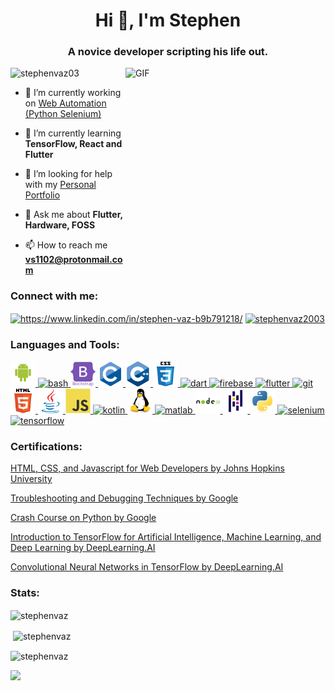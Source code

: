 <h1 align="center">Hi 👋, I'm Stephen</h1>
<h3 align="center">A novice developer scripting his life out.</h3>

<img align="right" alt="GIF" src="https://media3.giphy.com/media/ksE9feSa2b4V2GYwY4/giphy.gif?cid=790b7611un4ipkip0bae9bcqmepyds1pg80d9afane4xgn57&rid=giphy.gif&ct=ts" width="320" height="320" />


<p align="left"> <img src="https://komarev.com/ghpvc/?username=stephenvaz03&label=Profile%20views&color=brightgreen&style=flat" alt="stephenvaz03" /> </p>


- 🔭 I’m currently working on [Web Automation (Python Selenium)](https://github.com/stephenvaz03/MyPy)

- 🌱 I’m currently learning **TensorFlow, React and Flutter**

- 🤝 I’m looking for help with my [Personal Portfolio](https://stephenvaz.github.io/)

- 💬 Ask me about **Flutter, Hardware, FOSS**

- 📫 How to reach me **vs1102@protonmail.com**


<h3 align="left">Connect with me:</h3>
<p align="left">
<a href="https://linkedin.com/in/https://www.linkedin.com/in/stephen-vaz-b9b791218/" target="blank"><img align="center" src="https://raw.githubusercontent.com/rahuldkjain/github-profile-readme-generator/master/src/images/icons/Social/linked-in-alt.svg" alt="https://www.linkedin.com/in/stephen-vaz-b9b791218/" height="30" width="40" /></a>
<a href="https://www.hackerrank.com/stephenvaz2003" target="blank"><img align="center" src="https://raw.githubusercontent.com/rahuldkjain/github-profile-readme-generator/master/src/images/icons/Social/hackerrank.svg" alt="stephenvaz2003" height="30" width="40" /></a>
</p>



<h3 align="left">Languages and Tools:</h3>
<p align="left"> <a href="https://developer.android.com" target="_blank" rel="noreferrer"> <img src="https://raw.githubusercontent.com/devicons/devicon/master/icons/android/android-original-wordmark.svg" alt="android" width="40" height="40"/> </a> <a href="https://www.gnu.org/software/bash/" target="_blank" rel="noreferrer"> <img src="https://www.vectorlogo.zone/logos/gnu_bash/gnu_bash-icon.svg" alt="bash" width="40" height="40"/> </a> <a href="https://getbootstrap.com" target="_blank" rel="noreferrer"> <img src="https://raw.githubusercontent.com/devicons/devicon/master/icons/bootstrap/bootstrap-plain-wordmark.svg" alt="bootstrap" width="40" height="40"/> </a> <a href="https://www.cprogramming.com/" target="_blank" rel="noreferrer"> <img src="https://raw.githubusercontent.com/devicons/devicon/master/icons/c/c-original.svg" alt="c" width="40" height="40"/> </a> <a href="https://www.w3schools.com/cpp/" target="_blank" rel="noreferrer"> <img src="https://raw.githubusercontent.com/devicons/devicon/master/icons/cplusplus/cplusplus-original.svg" alt="cplusplus" width="40" height="40"/> </a> <a href="https://www.w3schools.com/css/" target="_blank" rel="noreferrer"> <img src="https://raw.githubusercontent.com/devicons/devicon/master/icons/css3/css3-original-wordmark.svg" alt="css3" width="40" height="40"/> </a> <a href="https://dart.dev" target="_blank" rel="noreferrer"> <img src="https://www.vectorlogo.zone/logos/dartlang/dartlang-icon.svg" alt="dart" width="40" height="40"/> </a> <a href="https://firebase.google.com/" target="_blank" rel="noreferrer"> <img src="https://www.vectorlogo.zone/logos/firebase/firebase-icon.svg" alt="firebase" width="40" height="40"/> </a> <a href="https://flutter.dev" target="_blank" rel="noreferrer"> <img src="https://www.vectorlogo.zone/logos/flutterio/flutterio-icon.svg" alt="flutter" width="40" height="40"/> </a> <a href="https://git-scm.com/" target="_blank" rel="noreferrer"> <img src="https://www.vectorlogo.zone/logos/git-scm/git-scm-icon.svg" alt="git" width="40" height="40"/> </a> <a href="https://www.w3.org/html/" target="_blank" rel="noreferrer"> <img src="https://raw.githubusercontent.com/devicons/devicon/master/icons/html5/html5-original-wordmark.svg" alt="html5" width="40" height="40"/> </a> <a href="https://www.java.com" target="_blank" rel="noreferrer"> <img src="https://raw.githubusercontent.com/devicons/devicon/master/icons/java/java-original.svg" alt="java" width="40" height="40"/> </a> <a href="https://developer.mozilla.org/en-US/docs/Web/JavaScript" target="_blank" rel="noreferrer"> <img src="https://raw.githubusercontent.com/devicons/devicon/master/icons/javascript/javascript-original.svg" alt="javascript" width="40" height="40"/> </a> <a href="https://kotlinlang.org" target="_blank" rel="noreferrer"> <img src="https://www.vectorlogo.zone/logos/kotlinlang/kotlinlang-icon.svg" alt="kotlin" width="40" height="40"/> </a> <a href="https://www.linux.org/" target="_blank" rel="noreferrer"> <img src="https://raw.githubusercontent.com/devicons/devicon/master/icons/linux/linux-original.svg" alt="linux" width="40" height="40"/> </a> <a href="https://www.mathworks.com/" target="_blank" rel="noreferrer"> <img src="https://upload.wikimedia.org/wikipedia/commons/2/21/Matlab_Logo.png" alt="matlab" width="40" height="40"/> </a> <a href="https://nodejs.org" target="_blank" rel="noreferrer"> <img src="https://raw.githubusercontent.com/devicons/devicon/master/icons/nodejs/nodejs-original-wordmark.svg" alt="nodejs" width="40" height="40"/> </a> <a href="https://pandas.pydata.org/" target="_blank" rel="noreferrer"> <img src="https://raw.githubusercontent.com/devicons/devicon/2ae2a900d2f041da66e950e4d48052658d850630/icons/pandas/pandas-original.svg" alt="pandas" width="40" height="40"/> </a> <a href="https://www.python.org" target="_blank" rel="noreferrer"> <img src="https://raw.githubusercontent.com/devicons/devicon/master/icons/python/python-original.svg" alt="python" width="40" height="40"/> </a> <a href="https://www.selenium.dev" target="_blank" rel="noreferrer"> <img src="https://raw.githubusercontent.com/detain/svg-logos/780f25886640cef088af994181646db2f6b1a3f8/svg/selenium-logo.svg" alt="selenium" width="40" height="40"/> </a> <a href="https://www.tensorflow.org" target="_blank" rel="noreferrer"> <img src="https://www.vectorlogo.zone/logos/tensorflow/tensorflow-icon.svg" alt="tensorflow" width="40" height="40"/> </a> </p>

<h3 align="left">Certifications:</h3>
<p align="left"><a href="https://coursera.org/share/3db32d674e7639352d578392f8ad2f69">HTML, CSS, and Javascript for Web Developers by Johns Hopkins University</a></p>
<p align="left"><a href="https://coursera.org/share/6a8361b876df3d6908540373eb4d33df">Troubleshooting and Debugging Techniques by Google</a></p>
<p align="left"><a href="https://www.coursera.org/account/accomplishments/certificate/9AH4GAJ7BLGZ">Crash Course on Python
 by Google</a></p>
<p align="left"><a href="https://www.coursera.org/account/accomplishments/certificate/8XJGCUGW8N48">Introduction to TensorFlow for Artificial Intelligence, Machine Learning, and Deep Learning
 by DeepLearning.AI</a></p>
<p align="left"><a href="https://www.coursera.org/account/accomplishments/certificate/TERZRXMQFH4X">Convolutional Neural Networks in TensorFlow by DeepLearning.AI</a></p>


<h3 align="left">Stats:</h3>
<p><img align="center" src="https://github-readme-stats.vercel.app/api?username=stephenvaz&show_icons=true&theme=gruvbox&locale=en" alt="stephenvaz" /></p>

<p>&nbsp;<img align="center" src="https://github-readme-stats.vercel.app/api/top-langs?username=stephenvaz&show_icons=true&theme=tokyonight&locale=en&layout=compact" alt="stephenvaz" /></p>

<p><img align="center" src="https://github-readme-streak-stats.herokuapp.com/?user=stephenvaz&theme=dark" alt="stephenvaz" /></p>

![](https://hit.yhype.me/github/profile?user_id=54773712)

